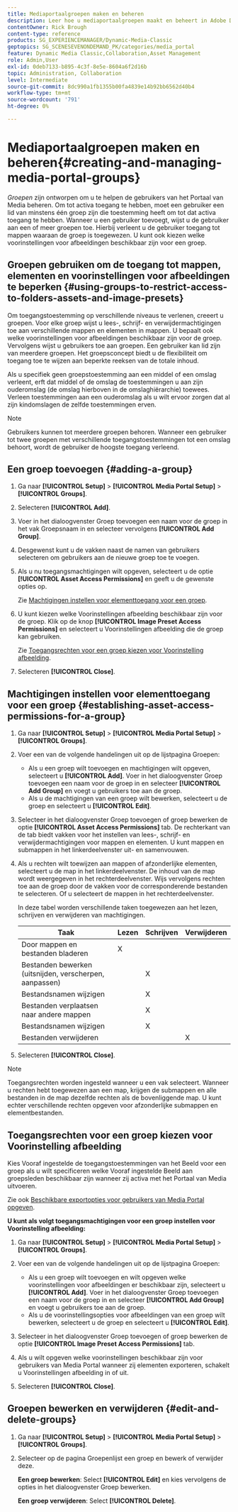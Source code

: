 ```yaml
---
title: Mediaportaalgroepen maken en beheren
description: Leer hoe u mediaportaalgroepen maakt en beheert in Adobe Dynamic Media Classic.
contentOwner: Rick Brough
content-type: reference
products: SG_EXPERIENCEMANAGER/Dynamic-Media-Classic
geptopics: SG_SCENESEVENONDEMAND_PK/categories/media_portal
feature: Dynamic Media Classic,Collaboration,Asset Management
role: Admin,User
exl-id: 0deb7133-b895-4c3f-8e5e-8604a6f2d16b
topic: Administration, Collaboration
level: Intermediate
source-git-commit: 8dc990a1fb1355b00fa4839e14b92bb6562d40b4
workflow-type: tm+mt
source-wordcount: '791'
ht-degree: 0%

---
```


# Mediaportaalgroepen maken en beheren{#creating-and-managing-media-portal-groups}

*Groepen* zijn ontworpen om u te helpen de gebruikers van het Portaal van Media beheren. Om tot activa toegang te hebben, moet een gebruiker een lid van minstens één groep zijn die toestemming heeft om tot dat activa toegang te hebben. Wanneer u een gebruiker toevoegt, wijst u de gebruiker aan een of meer groepen toe. Hierbij verleent u de gebruiker toegang tot mappen waaraan de groep is toegewezen. U kunt ook kiezen welke voorinstellingen voor afbeeldingen beschikbaar zijn voor een groep.

## Groepen gebruiken om de toegang tot mappen, elementen en voorinstellingen voor afbeeldingen te beperken {#using-groups-to-restrict-access-to-folders-assets-and-image-presets}

Om toegangstoestemming op verschillende niveaus te verlenen, creeert u groepen. Voor elke groep wijst u lees-, schrijf- en verwijdermachtigingen toe aan verschillende mappen en elementen in mappen. U bepaalt ook welke voorinstellingen voor afbeeldingen beschikbaar zijn voor de groep. Vervolgens wijst u gebruikers toe aan groepen. Een gebruiker kan lid zijn van meerdere groepen. Het groepsconcept biedt u de flexibiliteit om toegang toe te wijzen aan beperkte reeksen van de totale inhoud.

Als u specifiek geen groepstoestemming aan een middel of een omslag verleent, erft dat middel of de omslag de toestemmingen u aan zijn ouderomslag (de omslag hierboven in de omslaghiërarchie) toewees. Verleen toestemmingen aan een ouderomslag als u wilt ervoor zorgen dat al zijn kindomslagen de zelfde toestemmingen erven.

>[!NOTE]
>
>Gebruikers kunnen tot meerdere groepen behoren. Wanneer een gebruiker tot twee groepen met verschillende toegangstoestemmingen tot een omslag behoort, wordt de gebruiker de hoogste toegang verleend.

## Een groep toevoegen {#adding-a-group}

1. Ga naar **[!UICONTROL Setup]** > **[!UICONTROL Media Portal Setup]** > **[!UICONTROL Groups]**.
1. Selecteren **[!UICONTROL Add]**.
1. Voer in het dialoogvenster Groep toevoegen een naam voor de groep in het vak Groepsnaam in en selecteer vervolgens **[!UICONTROL Add Group]**.
1. Desgewenst kunt u de vakken naast de namen van gebruikers selecteren om gebruikers aan de nieuwe groep toe te voegen.
1. Als u nu toegangsmachtigingen wilt opgeven, selecteert u de optie **[!UICONTROL Asset Access Permissions]** en geeft u de gewenste opties op.

   Zie [Machtigingen instellen voor elementtoegang voor een groep](creating-media-portal-groups.md#establishing_asset_access_permissions_for_a_group).

1. U kunt kiezen welke Voorinstellingen afbeelding beschikbaar zijn voor de groep. Klik op de knop **[!UICONTROL Image Preset Access Permissions]** en selecteert u Voorinstellingen afbeelding die de groep kan gebruiken.

   Zie [Toegangsrechten voor een groep kiezen voor Voorinstelling afbeelding](creating-media-portal-groups.md#choosing_image_preset_access_permissions_for_a_group).

1. Selecteren **[!UICONTROL Close]**.

## Machtigingen instellen voor elementtoegang voor een groep {#establishing-asset-access-permissions-for-a-group}

1. Ga naar **[!UICONTROL Setup]** > **[!UICONTROL Media Portal Setup]** > **[!UICONTROL Groups]**.
1. Voer een van de volgende handelingen uit op de lijstpagina Groepen:

   * Als u een groep wilt toevoegen en machtigingen wilt opgeven, selecteert u **[!UICONTROL Add]**. Voer in het dialoogvenster Groep toevoegen een naam voor de groep in en selecteer **[!UICONTROL Add Group]** en voegt u gebruikers toe aan de groep.
   * Als u de machtigingen van een groep wilt bewerken, selecteert u de groep en selecteert u **[!UICONTROL Edit]**.

1. Selecteer in het dialoogvenster Groep toevoegen of groep bewerken de optie **[!UICONTROL Asset Access Permissions]** tab. De rechterkant van de tab biedt vakken voor het instellen van lees-, schrijf- en verwijdermachtigingen voor mappen en elementen. U kunt mappen en submappen in het linkerdeelvenster uit- en samenvouwen.
1. Als u rechten wilt toewijzen aan mappen of afzonderlijke elementen, selecteert u de map in het linkerdeelvenster. De inhoud van de map wordt weergegeven in het rechterdeelvenster. Wijs vervolgens rechten toe aan de groep door de vakken voor de corresponderende bestanden te selecteren. Of u selecteert de mappen in het rechterdeelvenster.

   In deze tabel worden verschillende taken toegewezen aan het lezen, schrijven en verwijderen van machtigingen.

   | Taak | Lezen | Schrijven | Verwijderen |
   | --- | --- | --- | --- |
   | Door mappen en bestanden bladeren | X | | |
   | Bestanden bewerken (uitsnijden, verscherpen, aanpassen) | | X | |
   | Bestandsnamen wijzigen | | X | |
   | Bestanden verplaatsen naar andere mappen | | X | |
   | Bestandsnamen wijzigen | | X | |
   | Bestanden verwijderen | | | X |

1. Selecteren **[!UICONTROL Close]**.

>[!NOTE]
>
>Toegangsrechten worden ingesteld wanneer u een vak selecteert. Wanneer u rechten hebt toegewezen aan een map, krijgen de submappen en alle bestanden in de map dezelfde rechten als de bovenliggende map. U kunt echter verschillende rechten opgeven voor afzonderlijke submappen en elementbestanden.

## Toegangsrechten voor een groep kiezen voor Voorinstelling afbeelding

Kies Vooraf ingestelde de toegangstoestemmingen van het Beeld voor een groep als u wilt specificeren welke Vooraf ingestelde Beeld aan groepsleden beschikbaar zijn wanneer zij activa met het Portaal van Media uitvoeren.

Zie ook [Beschikbare exportopties voor gebruikers van Media Portal opgeven](specifying-export-options-available-media.md#specifying_export_options_available_to_media_portal_users).

**U kunt als volgt toegangsmachtigingen voor een groep instellen voor Voorinstelling afbeelding:**

1. Ga naar **[!UICONTROL Setup]** > **[!UICONTROL Media Portal Setup]** > **[!UICONTROL Groups]**.
1. Voer een van de volgende handelingen uit op de lijstpagina Groepen:

   * Als u een groep wilt toevoegen en wilt opgeven welke voorinstellingen voor afbeeldingen er beschikbaar zijn, selecteert u **[!UICONTROL Add]**. Voer in het dialoogvenster Groep toevoegen een naam voor de groep in en selecteer **[!UICONTROL Add Group]** en voegt u gebruikers toe aan de groep.
   * Als u de voorinstellingsopties voor afbeeldingen van een groep wilt bewerken, selecteert u de groep en selecteert u **[!UICONTROL Edit]**.

1. Selecteer in het dialoogvenster Groep toevoegen of groep bewerken de optie **[!UICONTROL Image Preset Access Permissions]** tab.
1. Als u wilt opgeven welke voorinstellingen beschikbaar zijn voor gebruikers van Media Portal wanneer zij elementen exporteren, schakelt u Voorinstellingen afbeelding in of uit.
1. Selecteren **[!UICONTROL Close]**.

## Groepen bewerken en verwijderen {#edit-and-delete-groups}

1. Ga naar **[!UICONTROL Setup]** > **[!UICONTROL Media Portal Setup]** > **[!UICONTROL Groups]**.
1. Selecteer op de pagina Groepenlijst een groep en bewerk of verwijder deze.

   **Een groep bewerken**: Select **[!UICONTROL Edit]** en kies vervolgens de opties in het dialoogvenster Groep bewerken.

   **Een groep verwijderen**: Select **[!UICONTROL Delete]**.
